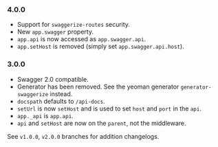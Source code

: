 ### 4.0.0

* Support for `swaggerize-routes` security.
* New `app.swagger` property.
* `app.api` is now accessed as `app.swagger.api`.
* `app.setHost` is removed (simply set `app.swagger.api.host`).

### 3.0.0

* Swagger 2.0 compatible.
* Generator has been removed. See the yeoman generator `generator-swaggerize` instead.
* `docspath` defaults to `/api-docs`.
* `setUrl` is now `setHost` and is used to set `host` and `port` in the `api`.
* `app._api` is `app.api`.
* `api` and `setHost` are now on the `parent`, not the middleware.

See `v1.0.0`, `v2.0.0` branches for addition changelogs.
